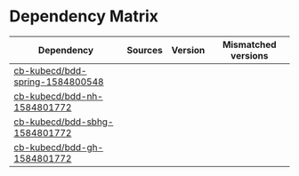 # Dependency Matrix

Dependency | Sources | Version | Mismatched versions
---------- | ------- | ------- | -------------------
[cb-kubecd/bdd-spring-1584800548](https://github.com/cb-kubecd/bdd-spring-1584800548.git) |  | []() | 
[cb-kubecd/bdd-nh-1584801772](https://github.com/cb-kubecd/bdd-nh-1584801772.git) |  | []() | 
[cb-kubecd/bdd-sbhg-1584801772](https://github.com/cb-kubecd/bdd-sbhg-1584801772.git) |  | []() | 
[cb-kubecd/bdd-gh-1584801772](https://github.com/cb-kubecd/bdd-gh-1584801772.git) |  | []() | 
